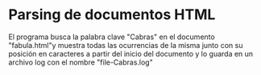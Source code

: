 # Parsing de documentos HTML
El programa busca la palabra clave "Cabras" en el documento "fabula.html"y muestra todas 
las ocurrencias de la misma junto con su posición en caracteres a partir del inicio del documento y lo guarda en un archivo log con el nombre "file-Cabras.log" 
